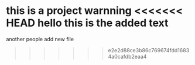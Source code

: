 this is a project warnning
<<<<<<< HEAD
hello this is the added text
=======

another people add new file
>>>>>>> e2e2d88ce3b86c769674fdd16834a0cafdb2eaa4
